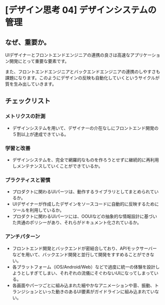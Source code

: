 
# [デザイン思考 04] デザインシステムの管理 

## なぜ、重要か。
UIデザイナーとフロントエンドエンジニアの連携の良さは高速なアプリケーション開発にとって重要な要素です。

また、フロントエンドエンジニアとバックエンドエンジニアの連携のしやすさも課題になります。このようにデザインの反映も自動化していくというサイクルが質を生み出していきます。

## チェックリスト 

### メトリクスの計測
+ デザインシステムを用いて、デザイナーの介在なしにフロントエンド開発の５割以上が達成できている。


### 学習と改善
+ デザインシステムを、完全で網羅的なものを作ろうとせずに継続的に再利用しメンテナンスしていくことができているか。

### プラクティスと習慣
+ プロダクトに関わるUIパーツは、動作するライブラリとしてまとめられているか。
+ UIデザイナーが作成したデザインをソースコードに自動的に反映するためにツールを利用しているか。
+ プロダクトに関わるUIパーツには、OOUIなどの抽象的な情報設計に基づいた共通のポリシーがあり、それらがドキュメント化されているか。

### アンチパターン
+ フロントエンド開発とバックエンドが密結合しており、APIモックサーバーなどを用いて、バックエンド開発と並行して開発をすすめることができない。
+ 各プラットフォーム（iOS/Android/Web）などで過度に統一の体験を設計しようとしすぎてしまい、それぞれの流儀にそぐわないUIになってしまっている。
+ 各画面やパーツごとに組み込まれた細やかなアニメーションや音、振動、トランジションといった動きのあるUI要素がガイドラインに組み込まれていない。
            